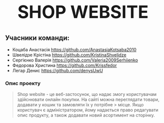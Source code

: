 # **<h1 align="center">SHOP WEBSITE</h1>**

## Учасники команди: 

- Коцаба Анастасія
  https://github.com/AnastasiaKotsaba2010
- Швелідзе Крістіна
  https://github.com/KristinaShvelidze
- Сергієнко Валерія
  https://github.com/Valeria2009Serhiienko
- Федорова Христина
  https://github.com/Krissfedor
- Легар Денис
  https://github.com/denysUwU

### Опис проекту

>Shop website -  це веб-застосунок, що надає змогу користувачам здійснювати онлайн покупки. На сайті можна переглядати товари, додавати у кошик та замовляти їх у потрібне > місце. Якщо користувач є адміністратором, йому надається право редагувати опис продукту, а також додавати новий асортимент на сторінку.


